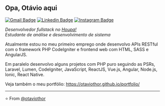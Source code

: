 ## Opa, Otávio aqui

[![Gmail Badge](https://img.shields.io/badge/-Gmail-c14438?style=flat-square&logo=Gmail&logoColor=white&link=mailto:otaviosilva2632@gmail.com)](mailto:otaviosilva2632@gmail.com)
[![Linkedin Badge](https://img.shields.io/badge/-LinkedIn-blue?style=flat-square&logo=Linkedin&logoColor=white&link=https://www.linkedin.com/in/otaviosilva02/)](https://www.linkedin.com/in/otaviosilva02/)
[![Instagram Badge](https://img.shields.io/badge/-Instagram-%23E4405F?style=flat-square&logo=Instagram&logoColor=white&link=https://www.instagram.com/otaviothor_/)](https://www.instagram.com/otaviothor_/)

_Desenvolvedor fullstack no [Houpa!](https://www.houpa.app) <br/>
Estudante de análise e desenvolvimento de sistema_

Atualmente estou no meu primeiro emprego onde desenvolvo APIs RESTful com o framework PHP CodeIgniter e frontend web com HTML, SASS e AngularJS.

Em paralelo desenvolvo alguns projetos com PHP puro seguindo as PSRs, Laravel, Lumen, CodeIgniter, JavaScript, ReactJS, Vue.js, Angular, Node.js, Ionic, React Native.

Veja também o meu portfólio: https://otaviothor.github.io/portfolio/

---

⭐️ From [@otaviothor](https://github.com/otaviothor)
